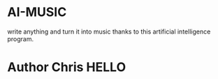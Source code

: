 # AI-MUSIC
write anything and turn it into music thanks to this artificial intelligence program.
# Author Chris HELLO

